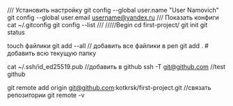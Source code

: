 /// Установить настройку
git config --global user.name "User Namovich" 
git config --global user.email username@yandex.ru
///
Показать конфиги
cat ~/.gitconfig 
git config --list 
///
/////Begin
cd first-project/
git init
git status

touch файлики
git add --all // добавить все файлики в реп
git add . # добавить всю текущую папку


cat ~/.ssh/id_ed25519.pub //добавить в github
ssh -T git@github.com //test github

git remote add origin git@github.com:kotkrsk/first-project.git //связать репозитории
git remote -v
